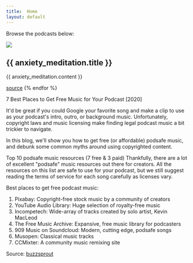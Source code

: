 ```yaml
---
title:  Home
layout: default
---
```

<p>Browse the podcasts below:</p)
{% for podcasts in site.anxiety_meditation %}
  <div class="inner health studio   ">
    <div class" img-left  inner-health-image>
      <a href"{{anxiety_meditation.url }}" alt="click to the detail page"><img src="{{ anxiety_meditation.image }}"
    </div>
  <h2>{{ anxiety_meditation.title }}</h2>
  <p>  {{ anxiety_meditation.content }}</p>
  <a href="{{ anxiety_meditation.source }}" target="_blank">source</a>
{% endfor %}

7 Best Places to Get Free Music for Your Podcast [2020]


It'd be great if you could Google your favorite song and make a clip to use as your podcast's intro, outro, or background music. Unfortunately, copyright laws and music licensing make finding legal podcast music a bit trickier to navigate.

In this blog, we'll show you how to get free (or affordable) podsafe music, and debunk some common myths around using copyrighted content.

Top 10 podsafe music resources (7 free & 3 paid)
Thankfully, there are a lot of excellent "podsafe" music resources out there for creators. All the resources on this list are safe to use for your podcast, but we still suggest reading the terms of service for each song carefully as licenses vary.

Best places to get free podcast music:

1. Pixabay: Copyright-free stock music by a community of creators
2. YouTube Audio Library: Huge selection of royalty-free music
3. Incompetech: Wide-array of tracks created by solo artist, Kevin MacLeod
4. The Free Music Archive: Expansive, free music library for podcasters
5. 909 Music on Soundcloud: Modern, cutting edge, podsafe songs
6. Musopen: Classical music tracks
7. CCMixter: A community music remixing site

Source: [buzzsprout](https://www.buzzsprout.com/blog/free-music-for-podcasts)
